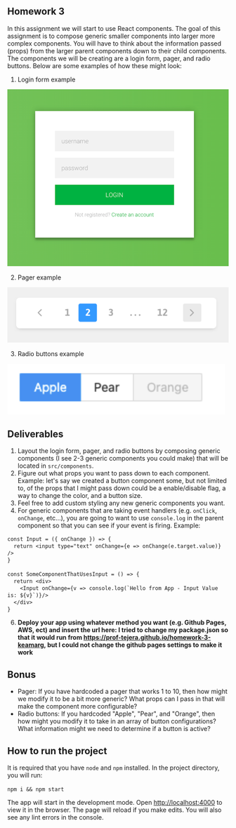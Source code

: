 ## Homework 3

In this assignment we will start to use React components. The goal of this assignment is to compose generic smaller components into larger more complex components. You will have to think about the information passed (props) from the larger parent components down to their child components. The components we will be creating are a login form, pager, and radio buttons. Below are some examples of how these might look:

1. Login form example

![login form example](images/login_form.png)

2. Pager example

![pager example](images/pagination.png)

3. Radio buttons example

![radio buttons](images/radio_buttons.png)

## Deliverables

1. Layout the login form, pager, and radio buttons by composing generic components (I see 2-3 generic components you could make) that will be located in `src/components`.
2. Figure out what props you want to pass down to each component. Example: let's say we created a button component some, but not limited to, of the props that I might pass down could be a enable/disable flag, a way to change the color, and a button size.
3. Feel free to add custom styling any new generic components you want.
4. For generic components that are taking event handlers (e.g. `onClick`, `onChange`, etc...), you are going to want to use `console.log` in the parent component so that you can see if your event is firing. Example:

```
const Input = ({ onChange }) => {
  return <input type="text" onChange={e => onChange(e.target.value)} />
}

const SomeComponentThatUsesInput = () => {
  return <div>
    <Input onChange={v => console.log(`Hello from App - Input Value is: ${v}`)}/>
  </div>
}
```

6. **Deploy your app using whatever method you want (e.g. Github Pages, AWS, ect) and insert the url here: I tried to change my package.json so that it would run from https://prof-tejera.github.io/homework-3-keamarg, but I could not change the github pages settings to make it work**

## Bonus

- Pager: If you have hardcoded a pager that works 1 to 10, then how might we modify it to be a bit more generic? What props can I pass in that will make the component more configurable?
- Radio buttons: If you hardcoded "Apple", "Pear", and "Orange", then how might you modify it to take in an array of button configurations? What information might we need to determine if a button is active?

## How to run the project

It is required that you have `node` and `npm` installed. In the project directory, you will run:

`npm i && npm start`

The app will start in the development mode. Open [http://localhost:4000](http://localhost:4000) to view it in the browser. The page will reload if you make edits. You will also see any lint errors in the console.

